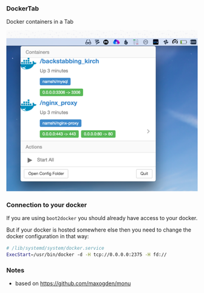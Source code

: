 ### DockerTab

Docker containers in a Tab

![Screenshot.png](Screenshot.png)


### Connection to your docker

If you are using `boot2docker` you should already have access to your docker.

But if your docker is hosted somewhere else then you need to change the docker configuration in that way:

```sh
# /lib/systemd/system/docker.service
ExecStart=/usr/bin/docker -d -H tcp://0.0.0.0:2375 -H fd://
```

### Notes

* based on https://github.com/maxogden/monu
